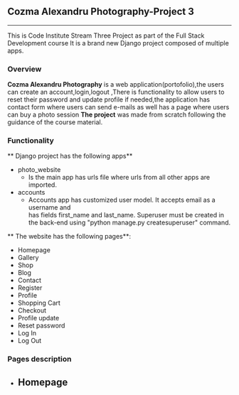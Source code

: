 ## Cozma Alexandru Photography-Project 3
___

This is Code Institute Stream Three Project as part of the Full Stack Development course
 It is a brand new Django project composed of multiple apps.
### Overview
**Cozma Alexandru Photography** is a web application(portofolio),the users can
create an account,login,logout ,There is functionality to allow users to reset
their password and update profile if needed,the application has contact form where users can send e-mails
as well has a page where users can buy a photo session
__The project__ was made from scratch following the guidance of the course material.
### Functionality
** Django project has the following apps**
  - photo_website
    - Is the main app  has urls file where urls from all other apps are imported.
  - accounts
    - Accounts app has customized user model.
    It accepts email as a username and  
     has fields first_name and last_name. Superuser must be created in the back-end using "python manage.py createsuperuser" command.



** The website has the following pages**:
  - Homepage
  - Gallery
  - Shop
  - Blog
  - Contact
  - Register
  - Profile
  - Shopping Cart
  - Checkout
  - Profile update
  - Reset password
  - Log In
  - Log Out

### Pages description
  - Homepage
    -
